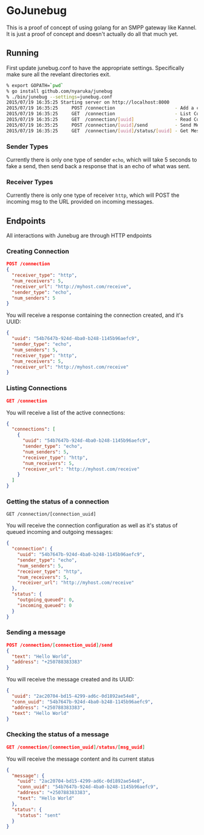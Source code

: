 # GoJunebug
This is a proof of concept of using golang for an SMPP gateway like Kannel. It is just a proof of concept and 
doesn't actually do all that much yet.

## Running
First update junebug.conf to have the appropriate settings. Specifically make sure all the revelant directories exit.

```bash
% export GOPATH=`pwd`
% go install github.com/nyaruka/junebug
% ./bin/junebug --settings=junebug.conf
2015/07/19 16:35:25 Starting server on http://localhost:8000
2015/07/19 16:35:25 	POST /connection                      - Add a connection
2015/07/19 16:35:25 	GET  /connection                      - List Connections
2015/07/19 16:35:25 	GET  /connection/[uuid]               - Read Connection Status
2015/07/19 16:35:25 	POST /connection/[uuid]/send          - Send Message
2015/07/19 16:35:25 	GET  /connection/[uuid]/status/[uuid] - Get Message Status
```

### Sender Types
Currently there is only one type of sender ```echo```, which will take 5 seconds to fake a send, then send back a response that is an echo of what was sent.

### Receiver Types
Currently there is only one type of receiver ```http```, which will POST the incoming msg to the URL provided on incoming messages.

## Endpoints
All interactions with Junebug are through HTTP endpoints

### Creating Connection
```json
POST /connection
{
  "receiver_type": "http",
  "num_receivers": 5,
  "receiver_url": "http://myhost.com/receive",
  "sender_type": "echo",
  "num_senders": 5
}
```
You will receive a response containing the connection created, and it's UUID:
```json
{
  "uuid": "54b7647b-924d-4ba0-b248-1145b96aefc9",
  "sender_type": "echo",
  "num_senders": 5,
  "receiver_type": "http",
  "num_receivers": 5,
  "receiver_url": "http://myhost.com/receive"
}
```

### Listing Connections
```json
GET /connection
```
You will receive a list of the active connections:
```json
{
  "connections": [
    {
      "uuid": "54b7647b-924d-4ba0-b248-1145b96aefc9",
      "sender_type": "echo",
      "num_senders": 5,
      "receiver_type": "http",
      "num_receivers": 5,
      "receiver_url": "http://myhost.com/receive"
    }
  ]
}
```

### Getting the status of a connection
```
GET /connection/[connection_uuid]
```
You will receive the connection configuration as well as it's status of queued incoming and outgoing messages:
```json
{
  "connection": {
    "uuid": "54b7647b-924d-4ba0-b248-1145b96aefc9",
    "sender_type": "echo",
    "num_senders": 5,
    "receiver_type": "http",
    "num_receivers": 5,
    "receiver_url": "http://myhost.com/receive"
  },
  "status": {
    "outgoing_queued": 0,
    "incoming_queued": 0
  }
}
```

### Sending a message
```json
POST /connection/[connection_uuid]/send
{
  "text": "Hello World",
  "address": "+250788383383"
}
```
You will receive the message created and its UUID:
```json
{
  "uuid": "2ac20704-bd15-4299-ad6c-0d1892ae54e8",
  "conn_uuid": "54b7647b-924d-4ba0-b248-1145b96aefc9",
  "address": "+250788383383",
  "text": "Hello World"
}
```

### Checking the status of a message
```json
GET /connection/[connection_uuid]/status/[msg_uuid]
```
You will receive the message content and its current status
```json
{
  "message": {
    "uuid": "2ac20704-bd15-4299-ad6c-0d1892ae54e8",
    "conn_uuid": "54b7647b-924d-4ba0-b248-1145b96aefc9",
    "address": "+250788383383",
    "text": "Hello World"
  },
  "status": {
    "status": "sent"
  }
}
```
